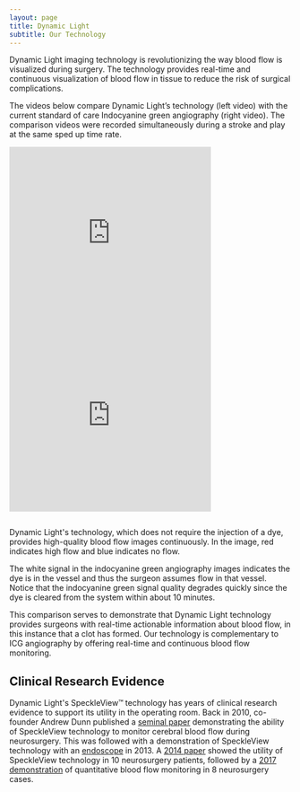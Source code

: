 ```yaml
---
layout: page
title: Dynamic Light
subtitle: Our Technology
---
```


<div>
  <p>
   Dynamic Light imaging technology is revolutionizing the way blood flow is visualized during surgery. The technology provides real-time and continuous visualization of blood flow in tissue to reduce the risk of surgical complications.
  </p>
  <p>
  The videos below compare Dynamic Light’s technology (left video) with the current standard of care Indocyanine green angiography (right video). The comparison videos were recorded simultaneously during a stroke and play at the same sped up time rate.
 </p>
</div>

<div style="float:left;width:auto;margin-right:10px;"> 
  <iframe src="https://flimp.me/DL-Footage-Embed?em=Y&autostart=y"  webkitallowfullscreen mozallowfullscreen allowfullscreen frameborder="0"  style="width: 360px; height: 325px;">
  </iframe>
</div>
<div style="float:left;width:auto;"> 
  <iframe src="https://flimp.me/ICG-Embed?em=Y&autostart=y" webkitallowfullscreen mozallowfullscreen allowfullscreen frameborder="0"  style="width: 360px; height: 325px;">
  </iframe>
</div> <div style="clear:both;height:1em;"></div>

  <p>
     Dynamic Light's technology, which does not require the injection of a dye, provides high-quality blood flow images continuously. In the image, red indicates high flow and blue indicates no flow.
  </p>
  <p>
    The white signal in the indocyanine green angiography images indicates the dye is in the vessel and thus the surgeon assumes flow in that vessel. Notice that the indocyanine green signal quality degrades quickly since the dye is cleared from the system within about 10 minutes.
  </p>
  <p>
    This comparison serves to demonstrate that Dynamic Light technology provides surgeons with real-time actionable information about blood flow, in this instance that a clot has formed. Our technology is complementary to ICG angiography by offering real-time and continuous blood flow monitoring.
  </p>

<h2> Clinical Research Evidence </h2>

Dynamic Light's SpeckleView&trade; technology has years of clinical research evidence to support its utility in the operating room. Back in 2010, co-founder Andrew Dunn published a <a href="https://foil.bme.utexas.edu/media/papers/10.1117/1.3526368.pdf"> seminal paper</a> demonstrating the ability of SpeckleView technology to monitor cerebral blood flow during neurosurgery. This was followed with a demonstration of SpeckleView technology with an <a href="https://foil.bme.utexas.edu/media/papers/10.1117/1.JBO.18.9.090501.pdf"> endoscope</a> in 2013.
A <a href="https://foil.bme.utexas.edu/media/papers/10.1117/1.NPh.1.1.015006.pdf"> 2014 paper</a> showed the utility of SpeckleView technology in 10 neurosurgery patients, followed by a <a href="https://foil.bme.utexas.edu/media/papers/10.1177/0271678X16686987.pdf"> 2017 demonstration</a> of quantitative blood flow monitoring in 8 neurosurgery cases. 

